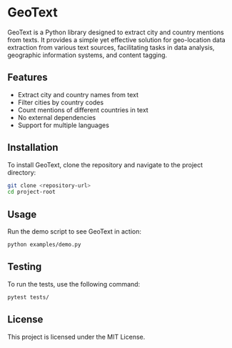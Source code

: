 # GeoText

GeoText is a Python library designed to extract city and country mentions from texts. It provides a simple yet effective solution for geo-location data extraction from various text sources, facilitating tasks in data analysis, geographic information systems, and content tagging.

## Features
- Extract city and country names from text
- Filter cities by country codes
- Count mentions of different countries in text
- No external dependencies
- Support for multiple languages

## Installation

To install GeoText, clone the repository and navigate to the project directory:

```bash
git clone <repository-url>
cd project-root
```

## Usage

Run the demo script to see GeoText in action:

```bash
python examples/demo.py
```

## Testing

To run the tests, use the following command:

```bash
pytest tests/
```

## License

This project is licensed under the MIT License.